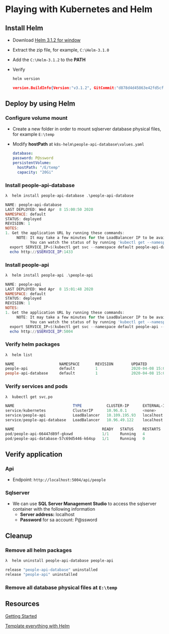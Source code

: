 # Playing with Kubernetes and Helm

## Install Helm

- Download [Helm 3.1.2 for window](https://get.helm.sh/helm-v3.1.2-windows-amd64.zip)
- Extract the zip file, for example, `C:\Helm-3.1.0`
- Add the `C:\Helm-3.1.2` to the **PATH**
- Verify

    ```powershell
    helm version
    ```

    ```json
    version.BuildInfo{Version:"v3.1.2", GitCommit:"d878d4d45863e42fd5cff6743294a11d28a9abce", GitTreeState:"clean", GoVersion:"go1.13.8"}
    ```

## Deploy by using Helm

### Configure volume mount

- Create a new folder in order to mount sqlserver database physical files, for example `E:\temp`
- Modify **hostPath** at `k8s-helm\people-api-database\values.yaml`

  ```yaml
  database:
  password: P@ssword
  persistentVolume:
    hostPath: "/E/temp"
    capacity: "20Gi"
  ```

### Install people-api-database

```powershell
λ  helm install people-api-database .\people-api-database
```

```powershell
NAME: people-api-database
LAST DEPLOYED: Wed Apr  8 15:00:50 2020
NAMESPACE: default
STATUS: deployed
REVISION: 1
NOTES:
1. Get the application URL by running these commands:
     NOTE: It may take a few minutes for the LoadBalancer IP to be available.
           You can watch the status of by running 'kubectl get --namespace default svc -w people-api-database'
  export SERVICE_IP=$(kubectl get svc --namespace default people-api-database --template "{{ range (index .status.loadBalancer.ingress 0) }}{{.}}{{ end }}")
  echo http://$SERVICE_IP:1433
```

### Install people-api

```powershell
λ  helm install people-api .\people-api
```

```powershell
NAME: people-api
LAST DEPLOYED: Wed Apr  8 15:01:48 2020
NAMESPACE: default
STATUS: deployed
REVISION: 1
NOTES:
1. Get the application URL by running these commands:
     NOTE: It may take a few minutes for the LoadBalancer IP to be available.
           You can watch the status of by running 'kubectl get --namespace default svc -w people-api'
  export SERVICE_IP=$(kubectl get svc --namespace default people-api --template "{{ range (index .status.loadBalancer.ingress 0) }}{{.}}{{ end }}")
  echo http://$SERVICE_IP:5004
```

### Verify helm packages

```powershell
λ  helm list
```

```powershell
NAME                    NAMESPACE       REVISION        UPDATED                                 STATUS          CHART                           APP VERSION
people-api              default         1               2020-04-08 15:01:48.3085737 +0700 +07   deployed        people-api-0.1.0                1.16.0
people-api-database     default         1               2020-04-08 15:00:50.1347003 +0700 +07   deployed        people-api-database-0.1.0       1.16.0
```

### Verify services and pods

```powershell
λ  kubectl get svc,po
```

```powershell
NAME                          TYPE           CLUSTER-IP      EXTERNAL-IP   PORT(S)          AGE
service/kubernetes            ClusterIP      10.96.0.1       <none>        443/TCP          79m
service/people-api            LoadBalancer   10.109.195.93   localhost     5004:32411/TCP   2m47s
service/people-api-database   LoadBalancer   10.96.49.122    localhost     1433:30976/TCP   3m45s

NAME                                       READY   STATUS    RESTARTS   AGE
pod/people-api-66447d89f-gkxwd             1/1     Running   4          2m47s
pod/people-api-database-57c69d5446-k64sp   1/1     Running   0          3m45s
```

## Verify application

### Api

- Endpoint: `http://localhost:5004/api/people`

### Sqlserver

- We can use **SQL Server Management Studio** to access the sqlserver container with the following information
  - **Server address:** localhost
  - **Password** for sa account: P@ssword

## Cleanup

### Remove all helm packages

```powershell
λ  helm uninstall people-api-database people-api
```

```powershell
release "people-api-database" uninstalled
release "people-api" uninstalled
```

### Remove all database physical files at `E:\temp`

## Resources

[Getting Started](https://helm.sh/docs/chart_template_guide/getting_started/)

[Template everything with Helm](https://medium.com/@maorfr/template-everything-with-helm-48e5a32ff72d)